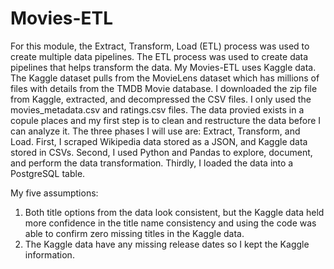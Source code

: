 # Movies-ETL

For this module, the Extract, Transform, Load (ETL) process was used to create multiple data pipelines. The ETL process was used to create data pipelines that helps transform the data. My Movies-ETL uses Kaggle data. The Kaggle dataset pulls from the MovieLens dataset which has millions of files with details from the TMDB Movie database. I downloaded the zip file from Kaggle, extracted, and decompressed the CSV files. I only used the movies_metadata.csv and ratings.csv files. The data provied exists in a copule places and my first step is to clean and restructure the data before I can analyze it. The three phases I will use are: Extract, Transform, and Load. First, I scraped Wikipedia data stored as a JSON, and Kaggle data stored in CSVs. Second, I used Python and Pandas to explore, document, and perform the data transformation. Thirdly, I loaded the data into a PostgreSQL table.

My five assumptions:
1) Both title options from the data look consistent, but the Kaggle data held more confidence in the title name consistency and using the code was able to confirm zero missing titles in the Kaggle data.
2) The Kaggle data have any missing release dates so I kept the Kaggle information.
